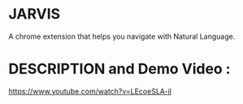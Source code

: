 # JARVIS
A chrome extension that helps you navigate with Natural Language.

# DESCRIPTION and Demo Video :

https://www.youtube.com/watch?v=LEcoeSLA-iI
